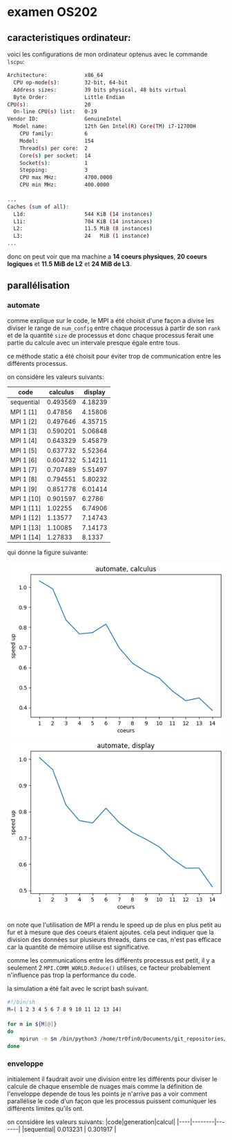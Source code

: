 # examen OS202

## caracteristiques ordinateur:
voici les configurations de mon ordinateur optenus avec le commande `lscpu`:
```bash
Architecture:            x86_64
  CPU op-mode(s):        32-bit, 64-bit
  Address sizes:         39 bits physical, 48 bits virtual
  Byte Order:            Little Endian
CPU(s):                  20
  On-line CPU(s) list:   0-19
Vendor ID:               GenuineIntel
  Model name:            12th Gen Intel(R) Core(TM) i7-12700H
    CPU family:          6
    Model:               154
    Thread(s) per core:  2
    Core(s) per socket:  14
    Socket(s):           1
    Stepping:            3
    CPU max MHz:         4700.0000
    CPU min MHz:         400.0000

...
Caches (sum of all):     
  L1d:                   544 KiB (14 instances)
  L1i:                   704 KiB (14 instances)
  L2:                    11.5 MiB (8 instances)
  L3:                    24   MiB (1 instance)
...
```
donc on peut voir que ma machine a **14 coeurs physiques**, **20 coeurs logiques** et **11.5 MiB de L2** et **24 MiB de L3**.

## parallélisation
### automate
comme explique sur le code, le MPI a été choisit d'une façon a divise les diviser le range de `num_config` entre chaque processus à partir de son `rank` et de la quantité `size` de processus et donc chaque processus ferait une partie du calcule avec un intervale presque égale entre tous.

ce méthode static a été choisit pour éviter trop de communication entre les différents processus. 

on considère les valeurs suivants:

|code|calculus|display|
|----|--------|-------|
|sequential| 0.493569 | 4.18239 |
| MPI 1 [1] | 0.47856 | 4.15806 |
| MPI 1 [2] | 0.497646 | 4.35715 |
| MPI 1 [3] | 0.590201 | 5.06848 |
| MPI 1 [4] | 0.643329 | 5.45879 |
| MPI 1 [5] | 0.637732 | 5.52364 |
| MPI 1 [6] | 0.604732 | 5.14211 |
| MPI 1 [7] | 0.707489 | 5.51497 |
| MPI 1 [8] | 0.794551 | 5.80232 |
| MPI 1 [9] | 0.851778 | 6.01414 |
| MPI 1 [10] | 0.901597 | 6.2786 |
| MPI 1 [11] | 1.02255 | 6.74906 |
| MPI 1 [12] | 1.13577 | 7.14743 |
| MPI 1 [13] | 1.10085 | 7.14173 |
| MPI 1 [14] | 1.27833 | 8.1337 |

qui donne la figure suivante:

![speedUp automate calculus](./speedUp_automate_calculus.png "Speed Up of calculus")
![speedUp automate display](./speedUp_automate_display.png "Speed Up of display")

on note que l'utilisation de MPI a rendu le speed up de plus en plus petit au fur et à mesure que des coeurs étaient ajoutes. cela peut indiquer que la division des données sur plusieurs threads, dans ce cas, n'est pas efficace car la quantité de mémoire utilise est significative.

comme les communications entre les différents processus est petit, il y a seulement 2 `MPI.COMM_WORLD.Reduce()` utilises, ce facteur probablement n'influence pas trop la performance du code. 

la simulation a été fait avec le script bash suivant.
```bash
#!/bin/sh
M=( 1 2 3 4 5 6 7 8 9 10 11 12 13 14)

for m in ${M[@]}
do
    mpirun -n $m /bin/python3 /home/tr0fin0/Documents/git_repositories/OS202_2023_examen/ExamenOS202_21Mars2023/automate_cellulaire_1d.py
done
```



### enveloppe
initialement il faudrait avoir une division entre les différents pour diviser le calcule de chaque ensemble de nuages mais comme la définition de l'enveloppe depende de tous les points je n'arrive pas a voir comment parallélise le code d'un façon que les processus puissent comuniquer les différents limites qu'ils ont.

on considère les valeurs suivants:
|code|generation|calcul|
|----|--------|-------|
|sequential| 0.013231 | 0.301917 |

